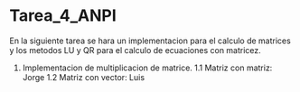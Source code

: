 # Tarea_4_ANPI

En la siguiente tarea se hara un implementacion para el calculo de matrices y los metodos LU y QR para el calculo de ecuaciones con matricez.

1. Implementacion de multiplicacion de matrice.
  1.1 Matriz con matriz: Jorge
  1.2 Matriz con vector: Luis
